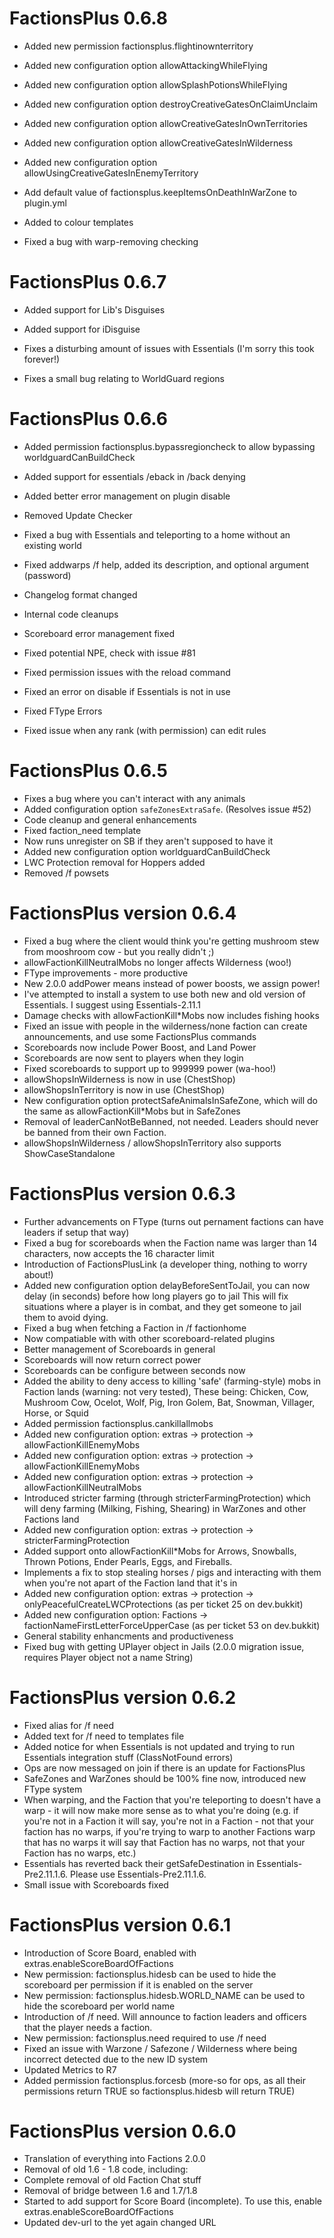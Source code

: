 # FactionsPlus 0.6.8

 + Added new permission factionsplus.flightinownterritory
 
 + Added new configuration option allowAttackingWhileFlying
 
 + Added new configuration option allowSplashPotionsWhileFlying
 
 + Added new configuration option destroyCreativeGatesOnClaimUnclaim
 
 + Added new configuration option allowCreativeGatesInOwnTerritories
 
 + Added new configuration option allowCreativeGatesInWilderness
 
 + Added new configuration option allowUsingCreativeGatesInEnemyTerritory
 
 + Add default value of factionsplus.keepItemsOnDeathInWarZone to plugin.yml
 
 + Added <bold> to colour templates 
 
 * Fixed a bug with warp-removing checking 
 
# FactionsPlus 0.6.7

 + Added support for Lib's Disguises
 
 + Added support for iDisguise
 
 * Fixes a disturbing amount of issues with Essentials (I'm sorry this took forever!) 
 
 * Fixes a small bug relating to WorldGuard regions
 
# FactionsPlus 0.6.6

 + Added permission factionsplus.bypassregioncheck to allow bypassing worldguardCanBuildCheck

 + Added support for essentials /eback in /back denying 

 + Added better error management on plugin disable

 - Removed Update Checker 

 * Fixed a bug with Essentials and teleporting to a home without an existing world

 * Fixed addwarps /f help, added its description, and optional argument (password)

 * Changelog format changed

 * Internal code cleanups 

 * Scoreboard error management fixed 

 * Fixed potential NPE, check with issue #81

 * Fixed permission issues with the reload command

 * Fixed an error on disable if Essentials is not in use

 * Fixed FType Errors

 * Fixed issue when any rank (with permission) can edit rules


# FactionsPlus 0.6.5
- Fixes a bug where you can't interact with any animals
- Added configuration option `safeZonesExtraSafe`. (Resolves issue #52)
- Code cleanup and general enhancements 
- Fixed faction_need template 
- Now runs unregister on SB if they aren't supposed to have it
- Added new configuration option worldguardCanBuildCheck
- LWC Protection removal for Hoppers added
- Removed /f powsets

# FactionsPlus version 0.6.4
- Fixed a bug where the client would think you're getting mushroom stew from mooshroom cow - but you really didn't ;) 
- allowFactionKillNeutralMobs no longer affects Wilderness (woo!) 
- FType improvements - more productive 
- New 2.0.0 addPower means instead of power boosts, we assign power! 
- I've attempted to install a system to use both new and old version of Essentials. I suggest using Essentials-2.11.1
- Damage checks with allowFactionKill*Mobs now includes fishing hooks
- Fixed an issue with people in the wilderness/none faction can create announcements, and use some FactionsPlus commands
- Scoreboards now include Power Boost, and Land Power 
- Scoreboards are now sent to players when they login 
- Fixed scoreboards to support up to 999999 power (wa-hoo!)
- allowShopsInWilderness is now in use (ChestShop)
- allowShopsInTerritory is now in use (ChestShop)
- New configuration option protectSafeAnimalsInSafeZone, which will do the same as allowFactionKill*Mobs but in SafeZones 
- Removal of leaderCanNotBeBanned, not needed. Leaders should never be banned from their own Faction. 
- allowShopsInWilderness / allowShopsInTerritory also supports ShowCaseStandalone 

# FactionsPlus version 0.6.3
- Further advancements on FType (turns out pernament factions can have leaders if setup that way)
- Fixed a bug for scoreboards when the Faction name was larger than 14 characters, now accepts the 16 character limit
- Introduction of FactionsPlusLink (a developer thing, nothing to worry about!)
- Added new configuration option delayBeforeSentToJail, you can now delay (in seconds) before how long players go to jail
	This will fix situations where a player is in combat, and they get someone to jail them to avoid dying. 
- Fixed a bug when fetching a Faction in /f factionhome
- Now compatiable with with other scoreboard-related plugins
- Better management of Scoreboards in general 
- Scoreboards will now return correct power 
- Scoreboards can be configure between seconds now
- Added the ability to deny access to killing 'safe' (farming-style) mobs in Faction lands (warning: not very tested),
These being: Chicken, Cow, Mushroom Cow, Ocelot, Wolf, Pig, Iron Golem, Bat, Snowman, Villager, Horse, or Squid
- Added permission factionsplus.cankillallmobs
- Added new configuration option: extras -> protection -> allowFactionKillEnemyMobs
- Added new configuration option: extras -> protection -> allowFactionKillEnemyMobs
- Added new configuration option: extras -> protection -> allowFactionKillNeutralMobs
- Introduced stricter farming (through stricterFarmingProtection) which will deny farming (Milking, Fishing, Shearing) in WarZones and other Factions land
- Added new configuration option: extras -> protection -> stricterFarmingProtection
- Added support onto allowFactionKill*Mobs for Arrows, Snowballs, Thrown Potions, Ender Pearls, Eggs, and Fireballs.
- Implements a fix to stop stealing horses / pigs and interacting with them when you're not apart of the Faction land that it's in
- Added new configuration option: extras -> protection -> onlyPeacefulCreateLWCProtections (as per ticket 25 on dev.bukkit)
- Added new configuration option: Factions -> factionNameFirstLetterForceUpperCase (as per ticket 53 on dev.bukkit)
- General stability enhancments and productiveness
- Fixed bug with getting UPlayer object in Jails (2.0.0 migration issue, requires Player object not a name String) 

# FactionsPlus version 0.6.2
- Fixed alias for /f need
- Added text for /f need to templates file
- Added notice for when Essentials is not updated and trying to run Essentials integration stuff (ClassNotFound errors)
- Ops are now messaged on join if there is an update for FactionsPlus
- SafeZones and WarZones should be 100% fine now, introduced new FType system
- When warping, and the Faction that you're teleporting to doesn't have a warp - it will now make more sense as to what you're doing 
(e.g. if you're not in a Faction it will say, you're not in a Faction - not that your faction has no warps,
if you're trying to warp to another Factions warp that has no warps it will say that Faction has no warps, not that your Faction has no warps,
etc.)
- Essentials has reverted back their getSafeDestination in Essentials-Pre2.11.1.6. Please use Essentials-Pre2.11.1.6. 
- Small issue with Scoreboards fixed

# FactionsPlus version 0.6.1
- Introduction of Score Board, enabled with extras.enableScoreBoardOfFactions
- New permission: factionsplus.hidesb can be used to hide the scoreboard per permission if it is enabled on the server
- New permission: factionsplus.hidesb.WORLD_NAME can be used to hide the scoreboard per world name
- Introduction of /f need. Will announce to faction leaders and officers that the player needs a faction.
- New permission: factionsplus.need required to use /f need
- Fixed an issue with Warzone / Safezone / Wilderness where being incorrect detected due to the new ID system 
- Updated Metrics to R7
- Added permission factionsplus.forcesb (more-so for ops, as all their permissions return TRUE so factionsplus.hidesb will return TRUE)

# FactionsPlus version 0.6.0

- Translation of everything into Factions 2.0.0
- Removal of old 1.6 - 1.8 code, including:
- Complete removal of old Faction Chat stuff
- Removal of bridge between 1.6 and 1.7/1.8
- Started to add support for Score Board (incomplete). To use this, enable extras.enableScoreBoardOfFactions
- Updated dev-url to the yet again changed URL